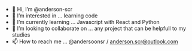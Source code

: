 - 👋 Hi, I’m @anderson-scr
- 👀 I’m interested in ... learning code
- 🌱 I’m currently learning ... Javascript with React and Python
- 💞️ I’m looking to collaborate on ... any project that can be helpfull to my studies
- 📫 How to reach me ... @andersoonsr / anderson.scr@outlook.com

<!---
anderson-scr/anderson-scr is a ✨ special ✨ repository because its `README.md` (this file) appears on your GitHub profile.
You can click the Preview link to take a look at your changes.
--->
